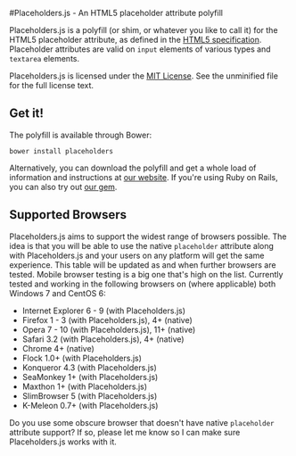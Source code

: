 #Placeholders.js - An HTML5 placeholder attribute polyfill

Placeholders.js is a polyfill (or shim, or whatever you like to call it) for
the HTML5 placeholder attribute, as defined in the [HTML5 specification][spec].
Placeholder attributes are valid on `input` elements of various types and
`textarea` elements.

Placeholders.js is licensed under the [MIT License][license]. See the
unminified file for the full license text.

## Get it!

The polyfill is available through Bower:

    bower install placeholders

Alternatively, you can download the polyfill and get a whole load of information
and instructions at [our website][site]. If you're using Ruby on Rails, you can
also try out [our gem][gem].

## Supported Browsers

Placeholders.js aims to support the widest range of browsers possible. The idea
is that you will be able to use the native `placeholder` attribute along with
Placeholders.js and your users on any platform will get the same experience.
This table will be updated as and when further browsers are tested. Mobile
browser testing is a big one that's high on the list. Currently tested and
working in the following browsers on (where applicable) both Windows 7 and
CentOS 6:

 - Internet Explorer 6 - 9 (with Placeholders.js)
 - Firefox 1 - 3 (with Placeholders.js), 4+ (native)
 - Opera 7 - 10 (with Placeholders.js), 11+ (native)
 - Safari 3.2 (with Placeholders.js), 4+ (native)
 - Chrome 4+ (native)
 - Flock 1.0+ (with Placeholders.js)
 - Konqueror 4.3 (with Placeholders.js)
 - SeaMonkey 1+ (with Placeholders.js)
 - Maxthon 1+ (with Placeholders.js)
 - SlimBrowser 5 (with Placeholders.js)
 - K-Meleon 0.7+ (with Placeholders.js)

Do you use some obscure browser that doesn't have native `placeholder` attribute
support? If so, please let me know so I can make sure Placeholders.js works with
it.

[spec]: http://dev.w3.org/html5/spec/Overview.html#attr-input-placeholder
[license]: http://en.wikipedia.org/wiki/MIT_License
[site]: http://jamesallardice.github.com/Placeholders.js/
[gem]: https://github.com/ets-berkeley-edu/placeholder-gem
